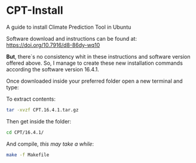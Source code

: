 # CPT-Install
A guide to install Climate Prediction Tool in Ubuntu

Software download and instructions can be found at: https://doi.org/10.7916/d8-86dy-wq10

**But**, there`s no consistency whit in these instructions and software version offered above. So, I manage to create these new installation commands according the software version 16.4.1.

Once downloaded inside your preferred folder open a new terminal and type:

To extract contents:
```bash
tar -xvzf CPT.16.4.1.tar.gz
``` 

Then get inside the folder:
```bash
cd CPT/16.4.1/ 
```

And compile, _this may take a while_:
```bash
make -f Makefile
```









